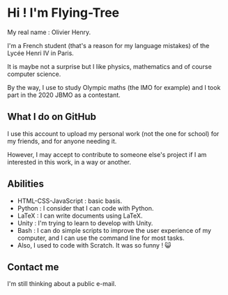 <!---
Flying-Tree/Flying-Tree is a ✨ special ✨ repository because its `README.md` (this file) appears on your GitHub profile.
You can click the Preview link to take a look at your changes.
--->

# Hi ! I'm Flying-Tree

My real name : Olivier Henry.

I'm a French student (that's a reason for my language mistakes) of the Lycée Henri IV in Paris.

It is maybe not a surprise but I like physics, mathematics and of course computer science.

By the way, I use to study Olympic maths (the IMO for example) and I took part in the 2020 JBMO as a contestant.

## What I do on GitHub

I use this account to upload my personal work (not the one for school) for my friends, and for anyone needing it.

However, I may accept to contribute to someone else's project if I am interested in this work, in a way or another.

## Abilities

- HTML-CSS-JavaScript : basic basis.
- Python : I consider that I can code with Python.
- LaTeX : I can write documents using LaTeX.
- Unity : I'm trying to learn to develop with Unity.
- Bash : I can do simple scripts to improve the user experience of my computer, and I can use the command line for most tasks.
- Also, I used to code with Scratch. It was so funny ! 😺

## Contact me

I'm still thinking about a public e-mail.
